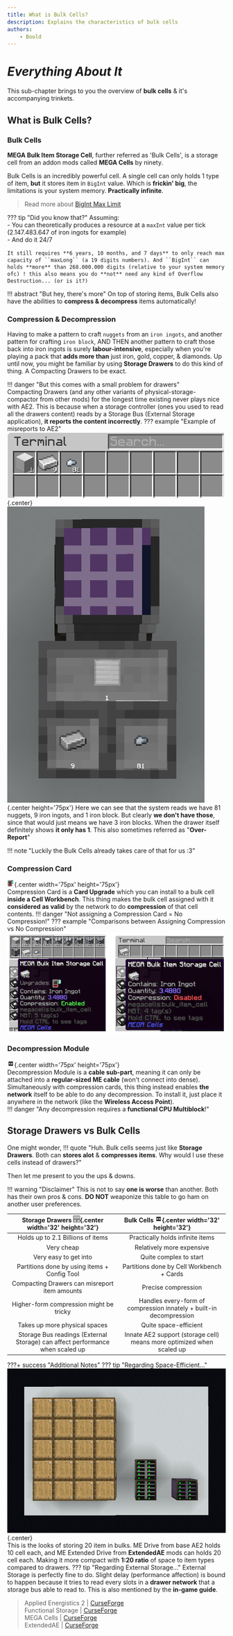 ```yaml
---
title: What is Bulk Cells?
description: Explains the characteristics of bulk cells
authors: 
    - Boold
---
```


# *Everything About It*

This sub-chapter brings to you the overview of **bulk cells** & it's accompanying trinkets.  

## What is Bulk Cells?

### Bulk Cells

**MEGA Bulk Item Storage Cell**, further referred as 'Bulk Cells', is a storage cell from an addon mods called **MEGA Cells** by ninety.  

Bulk Cells is an incredibly powerful cell. A single cell can only holds 1 type of item, **but** it stores item in ``BigInt`` value. Which is **frickin' big**, the limitations is your system memory. **Practically infinite**.  
> Read more about [BigInt Max Limit](https://stackoverflow.com/questions/12088436/what-does-biginteger-having-no-limit-mean)   

??? tip "Did you know that?"
    Assuming:  
    - You can theoretically produces a resource at a ``maxInt`` value per tick (2.147.483.647 of iron ingots for example)  
    - And do it 24/7  

    It still requires **6 years, 10 months, and 7 days** to only reach max capacity of ``maxLong`` (a 19 digits numbers). And ``BigInt`` can holds **more** than 268.000.000 digits (relative to your system memory ofc) ! this also means you do **not** need any kind of Overflow Destruction... (or is it?)  


!!! abstract "But hey, there's more"
    On top of storing items, Bulk Cells also have the abilities to **compress & decompress** items automatically! 

### Compression & Decompression
Having to make a pattern to craft ``nuggets`` from an ``iron ingots``, and another pattern for crafting ``iron block``, AND THEN another pattern to craft those back into iron ingots is surely **labour-intensive**, especially when you're playing a pack that **adds more than** just iron, gold, copper, & diamonds. Up until now, you might be familiar by using **Storage Drawers** to do this kind of thing. A Compacting Drawers to be exact.  

!!! danger "But this comes with a small problem for drawers"  
    Compacting Drawers (and any other variants of physical-storage-compactor from other mods) for the longest time existing never plays nice with AE2. This is because when a storage controller (ones you used to read all the drawers content) reads by a Storage Bus (External Storage application), **it reports the content incorrectly**.
    ??? example "Example of misreports to AE2"
        ![](img-bulk/booldCompactingMisreport.png){.center}  
        ![](img-bulk/booldCompactingExample.png){.center height='75px'}
        Here we can see that the system reads we have 81 nuggets, 9 iron ingots, and 1 iron block. But clearly **we don't have those**, since that would just means we have 3 iron blocks. When the drawer itself definitely shows **it only has 1**. This also sometimes referred as "**Over-Report**"      


!!! note "Luckily the Bulk Cells already takes care of that for us :3"

### Compression Card

![](img-bulk/compressionCard.png){.center width='75px' height='75px'}  
Compression Card is a **Card Upgrade** which you can install to a bulk cell **inside a Cell Workbench**. This thing makes the bulk cell assigned with it **considered as valid** by the network to do **compression** of that cell contents.
!!! danger "Not assigning a Compression Card = No Compression!"
??? example "Comparisons between Assigning Compression vs No Compression"
    ![](img-bulk/booldCompressComparison.png)  

### Decompression Module

![](img-bulk/decompressionModule.png){.center width='75px' height='75px'}  
Decompression Module is a **cable sub-part**, meaning it can only be attached into a **regular-sized ME cable** (won't connect into dense). Simultaneously with compression cards, this thing instead enables **the network** itself to be able to do any decompression. To install it, just place it anywhere in the network (like the **Wireless Access Point**).  
!!! danger "Any decompression requires a **functional CPU Multiblock**!"


## Storage Drawers vs Bulk Cells

One might wonder,
!!! quote "Huh. Bulk cells seems just like **Storage Drawers**. Both can **stores alot** & **compresses items**. Why would I use these cells instead of drawers?"  

Then let me present to you the ups & downs.  

!!! warning "Disclaimer"
    This is not to say **one is worse** than another. Both has their own pros & cons. **DO NOT** weaponize this table to go ham on another user preferences.  

| **Storage Drawers** ![](img-bulk/storageDrawer.png){.center width='32' height='32'} | **Bulk Cells** ![](img-bulk/decompressionModule.png){.center width='32' height='32'} |
|:---:|:---:|
| Holds up to 2.1 Billions of items | Practically holds infinite items  |
| Very cheap | Relatively more expensive |
| Very easy to get into | Quite complex to start |
| Partitions done by using items + Config Tool | Partitions done by Cell Workbench + Cards |
| Compacting Drawers can misreport item amounts | Precise compression |
| Higher-form compression might be tricky  | Handles every-form of compression innately + built-in decompression |
| Takes up more physical spaces | Quite space-efficient |
| Storage Bus readings (External Storage)  can affect performance when scaled up | Innate AE2 support (storage cell)  means more optimized when scaled up |

???+ success "Additional Notes"
    ??? tip "Regarding Space-Efficient..."
        ![](img-bulk/booldSizeComparison.png){.center}  
        This is the looks of storing 20 item in bulks. ME Drive from base AE2 holds 10 cell each, and ME Extended Drive from **ExtendedAE** mods can holds 20 cell each. Making it more compact with **1:20 ratio** of space to item types compared to drawers.
    ??? tip "Regarding External Storage..."
        External Storage is perfectly fine to do. Slight delay (performance affection) is bound to happen because it tries to read every slots in a **drawer network** that a storage bus able to read to. This is also mentioned by the **in-game guide**.  

> Applied Energistics 2 | [CurseForge](https://legacy.curseforge.com/minecraft/mc-mods/applied-energistics-2)  
> Functional Storage | [CurseForge](https://legacy.curseforge.com/minecraft/mc-mods/functional-storage)  
> MEGA Cells | [CurseForge](https://legacy.curseforge.com/minecraft/mc-mods/mega-cells)  
> ExtendedAE | [CurseForge](https://legacy.curseforge.com/minecraft/mc-mods/ex-pattern-provider)
